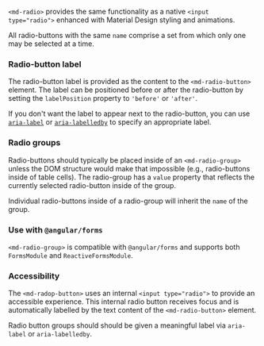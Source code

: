 `<md-radio>` provides the same functionality as a native `<input type="radio">` enhanced with
Material Design styling and animations.

<!-- example(radio-overview) -->

All radio-buttons with the same `name` comprise a set from which only one may be selected at a time.

### Radio-button label
The radio-button label is provided as the content to the `<md-radio-button>` element. The label can
be positioned before or after the radio-button by setting the `labelPosition` property to `'before'`
or `'after'`.

If you don't want the label to appear next to the radio-button, you can use
[`aria-label`](https://www.w3.org/TR/wai-aria/states_and_properties#aria-label) or
[`aria-labelledby`](https://www.w3.org/TR/wai-aria/states_and_properties#aria-labelledby) to
specify an appropriate label.


### Radio groups
Radio-buttons should typically be placed inside of an `<md-radio-group>` unless the DOM structure
would make that impossible (e.g., radio-buttons inside of table cells). The radio-group has a
`value` property that reflects the currently selected radio-button inside of the group.

Individual radio-buttons inside of a radio-group will inherit the `name` of the group.


### Use with `@angular/forms`
`<md-radio-group>` is compatible with `@angular/forms` and supports both `FormsModule`
and `ReactiveFormsModule`.

### Accessibility
The `<md-radop-button>` uses an internal `<input type="radio">` to provide an accessible experience.
This internal radio button receives focus and is automatically labelled by the text content of the
`<md-radio-button>` element.

Radio button groups should should be given a meaningful label via `aria-label` or `aria-labelledby`.
